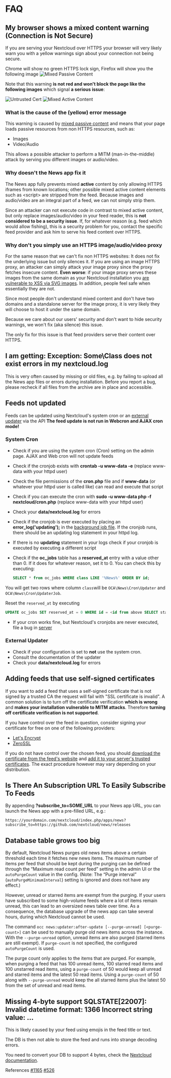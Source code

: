 # FAQ

## My browser shows a mixed content warning (Connection is Not Secure)
If you are serving your Nextcloud over HTTPS your browser will very likely warn you with a yellow warnings sign about your connection not being secure.

Chrome will show no green HTTPS lock sign, Firefox will show you the following image
![Mixed Passive Content](https://ffp4g1ylyit3jdyti1hqcvtb-wpengine.netdna-ssl.com/security/files/2015/10/mixed-passive-click1-600x221.png)

Note that this warning **is not red and won't block the page like the following images** which signal **a serious issue**:

![Untrusted Cert](https://www.inmotionhosting.com/support/images/stories/website/errors/ssl/chrome-self-signed-ssl-warning.png)
![Mixed Active Content](https://www.howtogeek.com/wp-content/uploads/2014/02/650x367xchrome-mixed-content-https-problem.png.pagespeed.gp+jp+jw+pj+js+rj+rp+rw+ri+cp+md.ic.r_lQiZiq38.png)

### What is the cause of the (yellow) error message

This warning is caused by [mixed passive content](https://developer.mozilla.org/en/docs/Security/MixedContent) and means that your page loads passive resources from non HTTPS resources, such as:

* Images
* Video/Audio

This allows a possible attacker to perform a MITM (man-in-the-middle) attack by serving you different images or audio/video.

### Why doesn't the News app fix it

The News app fully prevents mixed **active** content by only allowing HTTPS iframes from known locations; other possible mixed active content elements such as <script\> are stripped from the feed. Because images and audio/video are an integral part of a feed, we can not simply strip them.

Since an attacker can not execute code in contrast to mixed active content, but only replace images/audio/video in your feed reader, this is **not considered to be a security issue**. If, for whatever reason (e.g. feed which would allow fishing), this is a security problem for you, contact the specific feed provider and ask him to serve his feed content over HTTPS.

### Why don't you simply use an HTTPS image/audio/video proxy

For the same reason that we can't fix non HTTPS websites: It does not fix the underlying issue but only silences it. If you are using an image HTTPS proxy, an attacker can simply attack your image proxy since the proxy fetches insecure content. **Even worse**: if your image proxy serves these images from the same domain as your Nextcloud installation you [are vulnerable to XSS via SVG images](https://www.owasp.org/images/0/03/Mario_Heiderich_OWASP_Sweden_The_image_that_called_me.pdf). In addition, people feel safe when essentially they are not.

Since most people don't understand mixed content and don't have two domains and a standalone server for the image proxy, it is very likely they will choose to host it under the same domain.

Because we care about our users' security and don't want to hide security warnings, we won't fix (aka silence) this issue.

The only fix for this issue is that feed providers serve their content over HTTPS.

## I am getting: Exception: Some\\Class does not exist errors in my nextcloud.log
This is very often caused by missing or old files, e.g. by failing to upload all the News app files or errors during installation. Before you report a bug, please recheck if all files from the archive are in place and accessible.

## Feeds not updated
Feeds can be updated using Nextcloud's system cron or an [external updater](https://nextcloud.github.io/news/clients/#update-clients) via the API
**The feed update is not run in Webcron and AJAX cron mode!**

### System Cron
* Check if you are using the system cron (Cron) setting on the admin page. AJAX and Web cron will not update feeds
* Check if the cronjob exists with **crontab -u www-data -e** (replace www-data with your httpd user)
* Check the file permissions of the **cron.php** file and if **www-data** (or whatever your httpd user is called like) can read and execute that script
* Check if you can execute the cron with **sudo -u www-data php -f nextcloud/cron.php** (replace www-data with your httpd user)
* Check your **data/nextcloud.log** for errors
* Check if the cronjob is ever executed by placing an **error_log('updating');** in the [background job file](https://github.com/nextcloud/news/blob/master/lib/Service/UpdaterService.php#L55). If the cronjob runs, there should be an updating log statement in your httpd log.
* If there is no **updating** statement in your logs check if your cronjob is executed by executing a different script
* Check if the **oc_jobs** table has a **reserved_at** entry with a value other than 0. If it does for whatever reason, set it to 0. You can check this by executing:

  ```sql
  SELECT * from oc_jobs WHERE class LIKE '%News%' ORDER BY id;
  ```

You will get two rows where column `class`will be `OCA\News\Cron\Updater` and `OCA\News\Cron\UpdaterJob`.

 Reset the `reserved_at` by executing

  ```sql
  UPDATE oc_jobs SET reserved_at = 0 WHERE id = <id from above SELECT statement>;
  ```

 * If your cron works fine, but Nextcloud's cronjobs are never executed, file a bug in [server](https://github.com/nextcloud/server/)

### External Updater
* Check if your configuration is set to **not** use the system cron.
* Consult the documentation of the updater
* Check your **data/nextcloud.log** for errors

## Adding feeds that use self-signed certificates
If you want to add a feed that uses a self-signed certificate that is not signed by a trusted CA the request will fail with "SSL certificate is invalid". A common solution is to turn off the certificate verification **which is wrong** and **makes your installation vulnerable to MITM attacks**. Therefore **turning off certificate verification is not supported**.


If you have control over the feed in question, consider signing your certificate for free on one of the following providers:

* [Let's Encrypt](https://letsencrypt.org/)
* [ZeroSSL](https://zerossl.com/)

If you do not have control over the chosen feed, you should [download the certificate from the feed's website](https://superuser.com/questions/97201/how-to-save-a-remote-server-ssl-certificate-locally-as-a-file) and [add it to your server's trusted certificates](https://www.onlinesmartketer.com/2009/06/23/curl-adding-installing-trusting-new-self-signed-certificate/). The exact procedure however may vary depending on your distribution.

## Is There An Subscription URL To Easily Subscribe To Feeds

By appending **?subscribe_to=SOME_URL** to your News app URL, you can launch the News app with a pre-filled URL, e.g.:

    https://yourdomain.com/nextcloud/index.php/apps/news?subscribe_to=https://github.com/nextcloud/news/releases

## Database table grows too big

By default, Nextcloud News purges old news items above a certain threshold each time it fetches new news items. The maximum number of items per feed
that should be kept during the purging can be defined through the “Maximum read count per feed” setting in the admin UI or the `autoPurgeCount`
value in the config. (Note: The “Purge interval” (`autoPurgeMinimumInterval`) setting is ignored and does not have any effect.)

However, unread or starred items are exempt from the purging. If your users have subscribed to some high-volume feeds where a lot of items remain
unread, this can lead to an oversized news table over time. As a consequence, the database upgrade of the news app can take several hours, during which
Nextcloud cannot be used.

The command `occ news:updater:after-update [--purge-unread] [<purge-count>]` can be used to manually purge old news items across the instance. With
the `--purge-unread` option, unread items are also purged (starred items are still exempt). If `purge-count` is not specified, the configured
`autoPurgeCount` is used.

The purge count only applies to the items that are purged. For example, when purging a feed that has 100 unread items, 100 starred read
items and 100 unstarred read items, using a `purge-count` of 50 would keep all unread and starred items and the latest 50 read items. Using
a `purge-count` of 50 along with `--purge-unread` would keep the all starred items plus the latest 50 from the set of unread and read items.

## Missing 4-byte support SQLSTATE[22007]: Invalid datetime format: 1366 Incorrect string value: ...

This is likely caused by your feed using emojis in the feed title or text.

The DB is then not able to store the feed and runs into strange decoding errors.

You need to convert your DB to support 4 bytes, check the [Nextcloud documentation](https://docs.nextcloud.com/server/stable/admin_manual/configuration_database/mysql_4byte_support.html).

References [#1165](https://github.com/nextcloud/news/issues/1165) [#526](https://github.com/nextcloud/news/issues/526)